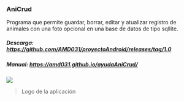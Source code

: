 ### AniCrud
Programa que permite guardar, borrar, editar y atualizar registro de animales con una foto opcional en una base de datos de tipo sqllite.

##### Descarga: <https://github.com/AMD031/proyectoAndroid/releases/tag/1.0>
##### Manual: <https://amd031.github.io/ayudaAniCrud/>

![](https://amd031.github.io/ayudaAniCrud/imagenes/gato.svg)

> Logo de la aplicación
